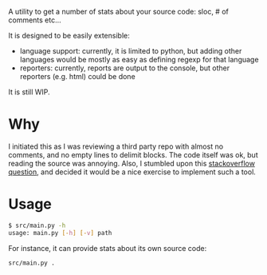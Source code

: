 A utility to get a number of stats about your source code: sloc, # of comments etc...

It is designed to be easily extensible:
- language support: currently, it is limited to python, but adding other languages would be mostly as easy as defining regexp for that language
- reporters: currently, reports are output to the console, but other reporters (e.g. html) could be done

It is still WIP.

# Why

I initiated this as I was reviewing a third party repo with almost no comments,
and no empty lines to delimit blocks. The code itself was ok, but reading the source
was annoying. 
Also, I stumbled upon this [stackoverflow question](https://stackoverflow.com/questions/38543709/count-lines-of-code-in-directory-using-python),
and decided it would be a nice exercise to implement such a tool.

# Usage

```bash
$ src/main.py -h
usage: main.py [-h] [-v] path
```

For instance, it can provide stats about its own source code:
```bash
src/main.py .
```

